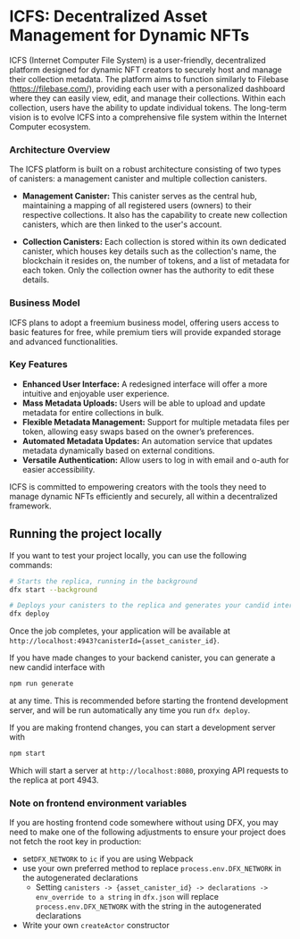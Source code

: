 # ICFS: Decentralized Asset Management for Dynamic NFTs

ICFS (Internet Computer File System) is a user-friendly, decentralized platform designed for dynamic NFT creators to securely host and manage their collection metadata. The platform aims to function similarly to Filebase (https://filebase.com/), providing each user with a personalized dashboard where they can easily view, edit, and manage their collections. Within each collection, users have the ability to update individual tokens. The long-term vision is to evolve ICFS into a comprehensive file system within the Internet Computer ecosystem.

### Architecture Overview
The ICFS platform is built on a robust architecture consisting of two types of canisters: a management canister and multiple collection canisters. 

- **Management Canister:** This canister serves as the central hub, maintaining a mapping of all registered users (owners) to their respective collections. It also has the capability to create new collection canisters, which are then linked to the user's account.

- **Collection Canisters:** Each collection is stored within its own dedicated canister, which houses key details such as the collection's name, the blockchain it resides on, the number of tokens, and a list of metadata for each token. Only the collection owner has the authority to edit these details.

### Business Model
ICFS plans to adopt a freemium business model, offering users access to basic features for free, while premium tiers will provide expanded storage and advanced functionalities.

### Key Features
- **Enhanced User Interface:** A redesigned interface will offer a more intuitive and enjoyable user experience.
- **Mass Metadata Uploads:** Users will be able to upload and update metadata for entire collections in bulk.
- **Flexible Metadata Management:** Support for multiple metadata files per token, allowing easy swaps based on the owner’s preferences.
- **Automated Metadata Updates:** An automation service that updates metadata dynamically based on external conditions.
- **Versatile Authentication:** Allow users to log in with email and o-auth for easier accessibility.

ICFS is committed to empowering creators with the tools they need to manage dynamic NFTs efficiently and securely, all within a decentralized framework.

## Running the project locally

If you want to test your project locally, you can use the following commands:

```bash
# Starts the replica, running in the background
dfx start --background

# Deploys your canisters to the replica and generates your candid interface
dfx deploy
```

Once the job completes, your application will be available at `http://localhost:4943?canisterId={asset_canister_id}`.

If you have made changes to your backend canister, you can generate a new candid interface with

```bash
npm run generate
```

at any time. This is recommended before starting the frontend development server, and will be run automatically any time you run `dfx deploy`.

If you are making frontend changes, you can start a development server with

```bash
npm start
```

Which will start a server at `http://localhost:8080`, proxying API requests to the replica at port 4943.

### Note on frontend environment variables

If you are hosting frontend code somewhere without using DFX, you may need to make one of the following adjustments to ensure your project does not fetch the root key in production:

- set`DFX_NETWORK` to `ic` if you are using Webpack
- use your own preferred method to replace `process.env.DFX_NETWORK` in the autogenerated declarations
  - Setting `canisters -> {asset_canister_id} -> declarations -> env_override to a string` in `dfx.json` will replace `process.env.DFX_NETWORK` with the string in the autogenerated declarations
- Write your own `createActor` constructor
